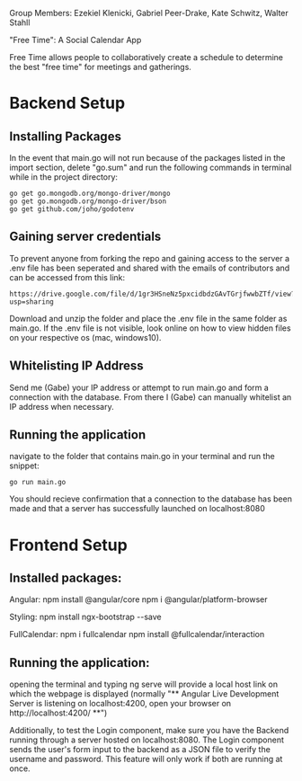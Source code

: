 Group Members: 
Ezekiel Klenicki,
Gabriel Peer-Drake,
Kate Schwitz,
Walter Stahll

"Free Time": A Social Calendar App

Free Time allows people to collaboratively create a schedule to determine the best "free time" for meetings and gatherings. 

# Backend Setup
## Installing Packages

In the event that main.go will not run because of the packages listed in the import section, delete "go.sum" and run the following commands in terminal while in the project directory:

```
go get go.mongodb.org/mongo-driver/mongo
go get go.mongodb.org/mongo-driver/bson
go get github.com/joho/godotenv
```

## Gaining server credentials

To prevent anyone from forking the repo and gaining access to the server a .env file has been seperated and shared with the emails of contributors and can be accessed from this link:

```
https://drive.google.com/file/d/1gr3HSneNz5pxcidbdzGAvTGrjfwwbZTf/view?usp=sharing
```

Download and unzip the folder and place the .env file in the same folder as main.go. If the .env file is not visible, look online on how to view hidden files on your respective os (mac, windows10).

## Whitelisting IP Address

Send me (Gabe) your IP address or attempt to run main.go and form a connection with the database. From there I (Gabe) can manually whitelist an IP address when necessary.

## Running the application

navigate to the folder that contains main.go in your terminal and run the snippet:

```
go run main.go
```
You should recieve confirmation that a connection to the database has been made and that a server has successfully launched on localhost:8080

# Frontend Setup
## Installed packages:
Angular:
npm install @angular/core
npm i @angular/platform-browser

Styling:
npm install ngx-bootstrap --save

FullCalendar:
npm i fullcalendar
npm install @fullcalendar/interaction

## Running the application:
opening the terminal and typing ng serve will provide a local host link on which the webpage is displayed (normally "** Angular Live Development Server is listening on localhost:4200, open your browser on http://localhost:4200/ **")

Additionally, to test the Login component, make sure you have the Backend running through a server hosted on localhost:8080. The Login component sends the user's form input to the backend as a JSON file to verify the username and password. This feature will only work if both are running at once.

